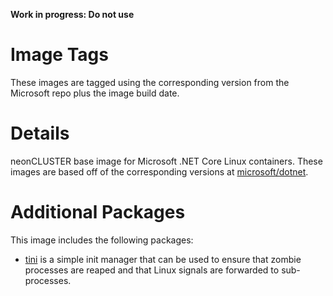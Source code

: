 **Work in progress: Do not use**

# Image Tags

These images are tagged using the corresponding version from the Microsoft repo plus the image build date.

# Details

neonCLUSTER base image for Microsoft .NET Core Linux containers.  These images are based off of the corresponding versions at [microsoft/dotnet](https://hub.docker.com/r/microsoft/dotnet/).

# Additional Packages

This image includes the following packages:

* [tini](https://github.com/krallin/tini) is a simple init manager that can be used to ensure that zombie processes are reaped and that Linux signals are forwarded to sub-processes.
